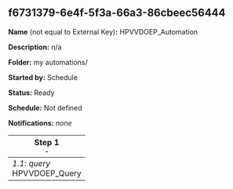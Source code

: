 ## f6731379-6e4f-5f3a-66a3-86cbeec56444

**Name** (not equal to External Key)**:** HPVVDOEP_Automation

**Description:** n/a

**Folder:** my automations/

**Started by:** Schedule

**Status:** Ready

**Schedule:** Not defined

**Notifications:** _none_


| Step 1<br>_<small>-</small>_ |
| --- |
| _1.1: query_<br>HPVVDOEP_Query |
